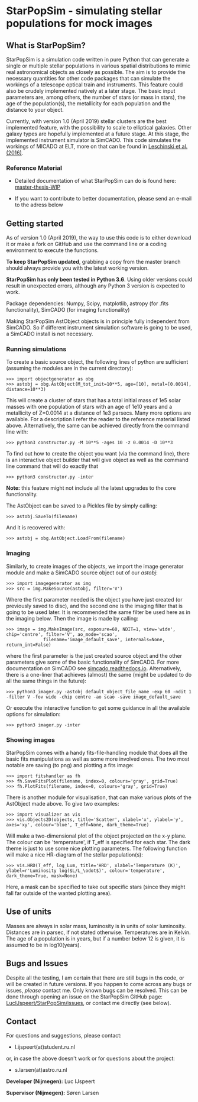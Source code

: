 ﻿# StarPopSim - simulating stellar populations for mock images


## What is StarPopSim?
StarPopSim is a simulation code written in pure Python that can generate a single or multiple stellar populations in various spatial distributions to mimic real astronomical objects as closely as possible. 
The aim is to provide the necessary quantities for other code packages that can simulate the workings of a telescope optical train and instruments. This feature could also be crudely implemented natively at a later stage.
The basic input parameters are, among others, the number of stars (or mass in stars), the age of the population(s), the metallicity for each population and the distance to your object.

Currently, with version 1.0 (April 2019) stellar clusters are the best implemented feature, with the possibility to scale to elliptical galaxies. Other galaxy types are hopefully implemented at a future stage.
At this stage, the implemented instrument simulator is SimCADO. This code simulates the workings of MICADO at ELT, more on that can be found in [Leschinski et al. (2016)](https://arxiv.org/pdf/1609.01480v1.pdf).


### Reference Material

* Detailed documentation of what StarPopSim can do is found here: [master-thesis-WIP](no-link-yet)

* If you want to contribute to better documentation, please send an e-mail to the adress below


## Getting started
As of version 1.0 (April 2019), the way to use this code is to either download it or make a fork on GitHub and use the command line or a coding environment to execute the functions.

**To keep StarPopSim updated**, grabbing a copy from the master branch should always provide you with the latest working version.

**StarPopSim has only been tested in Python 3.6**. Using older versions could result in unexpected errors, although any Python 3 version is expected to work.

Package dependencies: Numpy, Scipy, matplotlib, astropy (for .fits functionality), SimCADO (for imaging functionality)

Making StarPopSim AstObject objects is in principle fully independent from SimCADO. So if different instrument simulation software is going to be used, a SimCADO install is not necessary.


### Running simulations

To create a basic source object, the following lines of python are sufficient (assuming the modules are in the current directory):

    >>> import objectgenerator as obg
	>>> astobj = obg.AstObject(M_tot_init=10**5, age=[10], metal=[0.0014], distance=10**3)

This will create a cluster of stars that has a total initial mass of 1e5 solar masses with one population of stars with an age of 1e10 years and a metallicity of Z=0.0014 at a distance of 1e3 parsecs.
Many more options are available. For a description I refer the reader to the reference material listed above.
Alternatively, the same can be achieved directly from the command line with:

	>>> python3 constructor.py -M 10**5 -ages 10 -z 0.0014 -D 10**3
	
To find out how to create the object you want (via the command line), there is an interactive object builder that will give object as well as the command line command that will do exactly that

	>>> python3 constructor.py -inter

**Note:** this feature might not include all the latest upgrades to the core functionality.

The AstObject can be saved to a Pickles file by simply calling:

	>>> astobj.SaveTo(filename)
	
And it is recovered with:

	>>> astobj = obg.AstObject.LoadFrom(filename)

### Imaging

Similarly, to create images of the objects, we import the image generator module and make a SimCADO source object out of our *astobj*:

	>>> import imagegenerator as img
	>>> src = img.MakeSource(astobj, filter='V')
	
Where the first parameter needed is the object you have just created (or previously saved to disc), and the second one is the imaging filter that is going to be used later.
It is recommended the same filter be used here as in the imaging below. Then the image is made by calling:

	>>> image = img.MakeImage(src, exposure=60, NDIT=1, view='wide', chip='centre', filter='V', ao_mode='scao', 
				  filename='image_default_save', internals=None, return_int=False)

where the first parameter is the just created source object and the other parameters give some of the basic functionality of SimCADO.
For more documentation on SimCADO see [simcado.readthedocs.io](https://simcado.readthedocs.io/en/latest/index.html).
Alternatively, there is a one-liner that achieves (almost) the same (might be updated to do all the same things in the future):

	>>> python3 imager.py -astobj default_object_file_name -exp 60 -ndit 1 -filter V -fov wide -chip centre -ao scao -save image_default_save
	
Or execute the interactive function to get some guidance in all the available options for simulation:

	>>> python3 imager.py -inter
	
### Showing images

StarPopSim comes with a handy fits-file-handling module that does all the basic fits manipulations as well as some more involved ones. 
The two most notable are saving (to png) and plotting a fits image:

	>>> import fitshandler as fh
	>>> fh.SaveFitsPlot(filename, index=0, colours='gray', grid=True)
	>>> fh.PlotFits(filename, index=0, colours='gray', grid=True)
	
There is another module for visualisation, that can make various plots of the AstObject made above. To give two examples:

	>>> import visualizer as vis
	>>> vis.Objects2D(objects, title='Scatter', xlabel='x', ylabel='y', axes='xy', colour='blue', T_eff=None, dark_theme=True)

Will make a two-dimensional plot of the object projected on the x-y plane. The colour can be 'temperature', if T_eff is specified for each star. The dark theme is just to use some nice plotting parameters.
The following function will make a nice HR-diagram of the stellar population(s):

	>>> vis.HRD(T_eff, log_Lum, title='HRD', xlabel='Temperature (K)', ylabel=r'Luminosity log($L/L_\odot$)', colour='temperature', dark_theme=True, mask=None)

Here, a mask can be specified to take out specific stars (since they might fall far outside of the wanted plotting area).


## Use of units

Masses are always in solar mass, luminosity is in units of solar luminosity. Distances are in parsec, if not stated otherwise. Temperatures are in Kelvin.
The age of a population is in years, but if a number below 12 is given, it is assumed to be in log10(years).


## Bugs and Issues

Despite all the testing, I am certain that there are still bugs in ths code, or will be created in future versions. If you happen to come across any bugs or issues, *please* contact me. Only known bugs can be resolved.
This can be done through opening an issue on the StarPopSim GitHub page: [LucIJspeert/StarPopSim/issues](https://github.com/LucIJspeert/StarPopSim/issues), or contact me directly (see below).


## Contact

For questions and suggestions, please contact:

* l.ijspeert(at)student.ru.nl

or, in case the above doesn't work or for questions about the project:

* s.larsen(at)astro.ru.nl

**Developer (Nijmegen):** Luc IJspeert

**Supervisor (Nijmegen):** Søren Larsen

